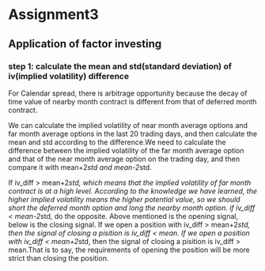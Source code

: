 # Assignment3
## Application of factor investing
### step 1: calculate the mean and std(standard deviation) of iv(implied volatility) difference
For Calendar spread, there is arbitrage opportunity because the decay of time value of  nearby month contract is different from that of deferred month contract.

We can calculate the implied volatility of near month average options and far month average options in the last 20 trading days, and then calculate the mean and std according to the difference.We need to calculate the difference between the implied volatility of the far month average option and that of the near month average option on the trading day, and then compare it with mean+2*std and mean-2*std.

If iv_diff > mean+2*std, which means that the implied volatility of far month contract is at a high level. According to the knowledge we have learned, the higher implied volatility means the higher potential value, so we should short the deferred month option and long the nearby month option.
if iv_diff < mean-2*std, do the opposite.
Above mentioned is the opening signal, below is the closing signal.
If we open a position with iv_diff > mean+2*std, then the signal of closing a pisition is iv_diff < mean. If we open a position with iv_diff < mean+2*std, then the signal of closing a pisition is iv_diff > mean.That is to say, the requirements of opening the position will be more strict than closing the position.
